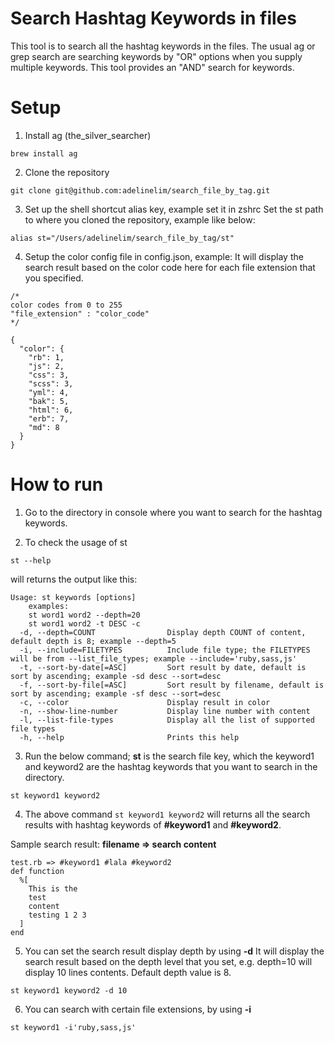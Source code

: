 # Search Hashtag Keywords in files
This tool is to search all the hashtag keywords in the files.
The usual ag or grep search are searching keywords by "OR" options when you supply multiple keywords.
This tool provides an "AND" search for keywords.

# Setup

1. Install ag (the_silver_searcher)
  ```
  brew install ag
  ```

2. Clone the repository
  ```
  git clone git@github.com:adelinelim/search_file_by_tag.git
  ```

3. Set up the shell shortcut alias key, example set it in zshrc
Set the st path to where you cloned the repository, example like below:
  ```
  alias st="/Users/adelinelim/search_file_by_tag/st"
  ```

4. Setup the color config file in config.json, example:
  It will display the search result based on the color code here for each file extension that you specified.

  ```
  /*
  color codes from 0 to 255
  "file_extension" : "color_code"
  */

  {
    "color": {
      "rb": 1,
      "js": 2,
      "css": 3,
      "scss": 3,
      "yml": 4,
      "bak": 5,
      "html": 6,
      "erb": 7,
      "md": 8
    }
  }
  ```

# How to run

1. Go to the directory in console where you want to search for the hashtag keywords.

2. To check the usage of st
  ```
  st --help
  ```

  will returns the output like this:
  ```
  Usage: st keywords [options]
      examples:
      st word1 word2 --depth=20
      st word1 word2 -t DESC -c
    -d, --depth=COUNT                Display depth COUNT of content, default depth is 8; example --depth=5
    -i, --include=FILETYPES          Include file type; the FILETYPES will be from --list_file_types; example --include='ruby,sass,js'
    -t, --sort-by-date[=ASC]         Sort result by date, default is sort by ascending; example -sd desc --sort=desc
    -f, --sort-by-file[=ASC]         Sort result by filename, default is sort by ascending; example -sf desc --sort=desc
    -c, --color                      Display result in color
    -n, --show-line-number           Display line number with content
    -l, --list-file-types            Display all the list of supported file types
    -h, --help                       Prints this help
  ```

3. Run the below command; **st** is the search file key, which the keyword1 and keyword2 are the hashtag keywords that you want to search in the directory.
  ```
  st keyword1 keyword2
  ```

4.  The above command `st keyword1 keyword2` will returns all the search results with hashtag keywords of **#keyword1** and **#keyword2**.

  Sample search result:
  **filename => search content**
  ```
  test.rb => #keyword1 #lala #keyword2
  def function
    %[
      This is the
      test
      content
      testing 1 2 3
    ]
  end
  ```

5. You can set the search result display depth by using **-d**
It will display the search result based on the depth level that you set, e.g. depth=10 will display 10 lines contents.
Default depth value is 8.
  ```
  st keyword1 keyword2 -d 10
  ```

6. You can search with certain file extensions, by using **-i**
  ```
  st keyword1 -i'ruby,sass,js'
  ```
